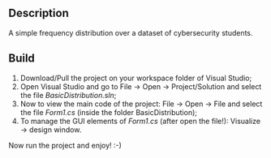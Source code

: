 ## Description

A simple frequency distribution over a dataset of cybersecurity students.

## Build

1. Download/Pull the project on your workspace folder of Visual Studio;
2. Open Visual Studio and go to File -> Open -> Project/Solution and select the file *BasicDistribution.sln*;
3. Now to view the main code of the project: File -> Open -> File and select the file *Form1.cs* (inside the folder BasicDistribution);
4. To manage the GUI elements of *Form1.cs* (after open the file!): Visualize -> design window.

Now run the project and enjoy! :-)

